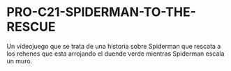 # PRO-C21-SPIDERMAN-TO-THE-RESCUE
Un videojuego que se trata de una historia sobre Spiderman que rescata a los rehenes que esta arrojando el duende verde mientras Spiderman escala un muro. 
